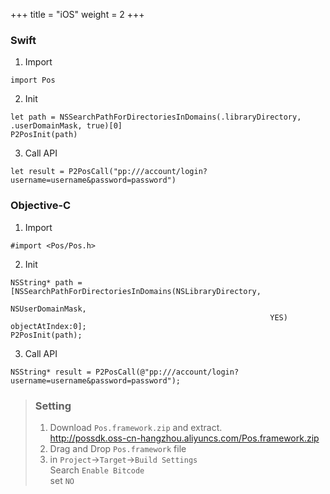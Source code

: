 +++
title = "iOS"
weight = 2
+++

### Swift

1. Import
```
import Pos
```

2. Init
```
let path = NSSearchPathForDirectoriesInDomains(.libraryDirectory, .userDomainMask, true)[0]
P2PosInit(path)
```

3. Call API
```
let result = P2PosCall("pp:///account/login?username=username&password=password")
```

### Objective-C

1. Import
```
#import <Pos/Pos.h>
```

2. Init
```
NSString* path = [NSSearchPathForDirectoriesInDomains(NSLibraryDirectory,
                                                          NSUserDomainMask,
                                                          YES) objectAtIndex:0];
P2PosInit(path);
```

3. Call API
```
NSString* result = P2PosCall(@"pp:///account/login?username=username&password=password");
```

> ### Setting
> 
> 1. Download `Pos.framework.zip` and extract.  
>    http://possdk.oss-cn-hangzhou.aliyuncs.com/Pos.framework.zip
> 2. Drag and Drop `Pos.framework` file
> 3. in `Project`->`Target`->`Build Settings`  
>    Search `Enable Bitcode`  
>    set `NO`
